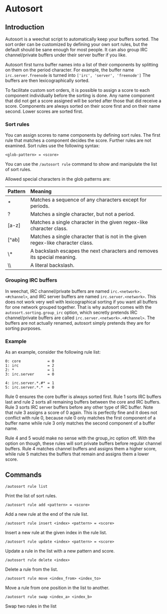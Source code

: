 # Autosort

## Introduction
Autosort is a weechat script to automatically keep your buffers sorted.
The sort order can be customized by defining your own sort rules,
but the default should be sane enough for most people.
It can also group IRC channel/private buffers under their server buffer if you like.

Autosort first turns buffer names into a list of their components by splitting on them on the period character.
For example, the buffer name `irc.server.freenode` is turned into `['irc', 'server', 'freenode']`
The buffers are then lexicographically sorted.

To facilitate custom sort orders, it is possible to assign a score to each component individually before the sorting is done.
Any name component that did not get a score assigned will be sorted after those that did receive a score.
Components are always sorted on their score first and on their name second.
Lower scores are sorted first.

### Sort rules
You can assign scores to name components by defining sort rules.
The first rule that matches a component decides the score.
Further rules are not examined.
Sort rules use the following syntax:
```
<glob-pattern> = <score>
```
You can use the `/autosort rule` command to show and manipulate the list of sort rules.


Allowed special characters in the glob patterns are:

Pattern | Meaning
--------|:-------
*       | Matches a sequence of any characters except for periods.
?       | Matches a single character, but not a period.
[a-z]   | Matches a single character in the given regex-like character class.
[^ab]   | Matches a single character that is not in the given regex-like character class.
\\*     | A backslash escapes the next characters and removes its special meaning.
\\\\    | A literal backslash.


### Grouping IRC buffers
In weechat, IRC channel/private buffers are named `irc.<network>.<#channel>`,
and IRC server buffers are named `irc.server.<network>`.
This does not work very well with lexicographical sorting if you want all buffers for one network grouped together.
That is why autosort comes with the `autosort.sorting.group_irc` option,
which secretly pretends IRC channel/private buffers are called `irc.server.<network>.<#channel>`.
The buffers are not actually renamed, autosort simply pretends they are for sorting purposes.


### Example
As an example, consider the following rule list:
```
0: core            = 0
1: irc             = 2
2: *               = 1
3: irc.server      = 0

4: irc.server.*.#* = 1
5: irc.server.*.*  = 0
```

Rule 0 ensures the core buffer is always sorted first.
Rule 1 sorts IRC buffers last and rule 2 sorts all remaining buffers between the core and IRC buffers.
Rule 3 sorts IRC server buffers before any other type of IRC buffer.
Note that rule 3 assigns a score of 0 again.
This is perfectly fine and it does not conflict with rule 0,
because rule 0 only matches the first component of a buffer name
while rule 3 only matches the second component of a buffer name.

Rule 4 and 5 would make no sense with the group_irc option off.
With the option on though, these rules will sort private buffers before regular channel buffers.
Rule 4 matches channel buffers and assigns them a higher score,
while rule 5 matches the buffers that remain and assigns them a lower score.

## Commands
```
/autosort rule list
```
Print the list of sort rules.

```
/autosort rule add <pattern> = <score>
```
Add a new rule at the end of the rule list.

```
/autosort rule insert <index> <pattern> = <score>
```
Insert a new rule at the given index in the rule list.

```
/autosort rule update <index> <pattern> = <score>
```
Update a rule in the list with a new pattern and score.

```
/autosort rule delete <index>
```
Delete a rule from the list.

```
/autosort rule move <index_from> <index_to>
```
Move a rule from one position in the list to another.

```
/autosort rule swap <index_a> <index_b>
```
Swap two rules in the list
